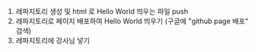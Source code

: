 1. 레파지토리 생성 및 html 로 Hello World 띄우는 파일 push
2. 레파지토리로 페이지 배포하여 Hello World 띄우기 (구글에 "github page 배포" 검색)
3. 레파지토리에 강사님 넣기
